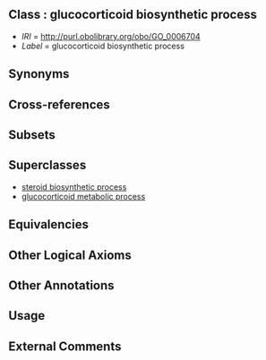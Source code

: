 
## Class : glucocorticoid biosynthetic process

 * *IRI* = http://purl.obolibrary.org/obo/GO_0006704
 * *Label* = glucocorticoid biosynthetic process

## Synonyms


## Cross-references


## Subsets


## Superclasses

 * [steroid biosynthetic process](../../GO/94/GO_0006694.md)
 * [glucocorticoid metabolic process](../../GO/11/GO_0008211.md)

## Equivalencies


## Other Logical Axioms


## Other Annotations


## Usage


## External Comments

